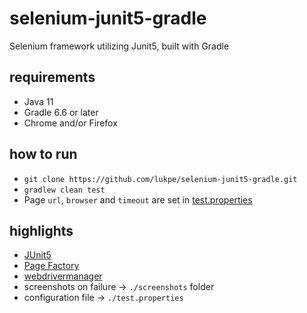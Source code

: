 # selenium-junit5-gradle
Selenium framework utilizing Junit5, built with Gradle

## requirements
* Java 11
* Gradle 6.6 or later
* Chrome and/or Firefox

## how to run
* `git clone https://github.com/lukpe/selenium-junit5-gradle.git`
* `gradlew clean test`
* Page `url`, `browser` and `timeout` are set in [test.properties](src/main/resources/test.properties)

## highlights
* [JUnit5](https://junit.org/junit5/)
* [Page Factory](https://github.com/SeleniumHQ/selenium/wiki/PageFactory)
* [webdrivermanager](https://github.com/bonigarcia/webdrivermanager)
* screenshots on failure -> `./screenshots` folder
* configuration file -> `./test.properties`
